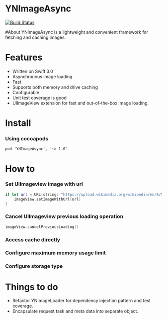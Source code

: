 YNImageAsync
==========
[![Build Status](https://travis-ci.org/ynechaev/YNImageAsync.svg?branch=master)](https://travis-ci.org/ynechaev/YNImageAsync)

#About
YNImageAsync is a lightweight and convenient framework for fetching and caching images.

# Features
- Written on Swift 3.0
- Asynchronous image loading
- Fast
- Supports both memory and drive caching
- Configurable
- Unit test coverage is good
- UIImageView extension for fast and out-of-the-box image loading.

# Install
### Using cocoapods
```
pod 'YNImageAsync', '~> 1.0'
```

# How to
### Set UIImageview image with url
```swift
if let url = URL(string: "https://upload.wikimedia.org/wikipedia/en/5/5f/Original_Doge_meme.jpg") {
    imageView.setImageWithUrl(url)
}
```
### Cancel UIImageview previous loading operation
```swift
imageView.cancelPreviousLoading()
```
### Access cache directly
### Configure maximum memory usage limit
### Configure storage type

# Things to do
- Refactor YNImageLoader for dependency injection pattern and test coverage.
- Encapsulate request task and meta data into separate object.
